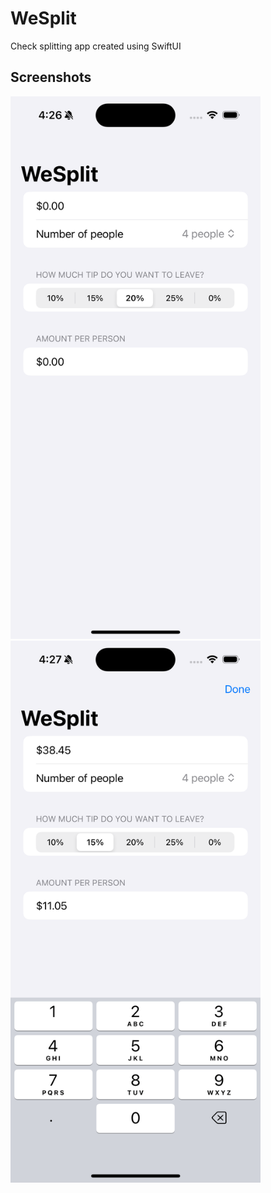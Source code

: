 # WeSplit

Check splitting app created using SwiftUI

## Screenshots
<img src="./Screenshots/start-screen.png" alt="Start screen" width="400">
<img src="./Screenshots/use-screen.png" alt="Using the app" width="400">